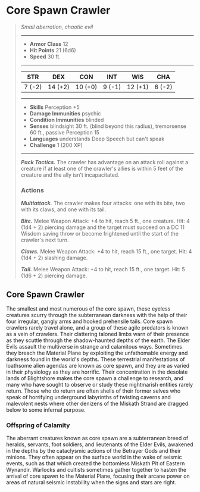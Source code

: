 # Core Spawn Crawler
>*Small aberration, chaotic evil*
>___
>- **Armor Class** 12
>- **Hit Points** 21 (6d6)
>- **Speed** 30 ft.
>___
>|STR|DEX|CON|INT|WIS|CHA|
>|:---:|:---:|:---:|:---:|:---:|:---:|
>|7 (-2)|14 (+2)|10 (+0)|9 (-1)|12 (+1)|6 (-2)|
>___
>- **Skills** Perception +5
>- **Damage Immunities** psychic
>- **Condition Immunities** blinded
>- **Senses** blindsight 30 ft. (blind beyond this radius), tremorsense 60 ft., passive Perception 15
>- **Languages** understands Deep Speech but can't speak
>- **Challenge** 1 (200 XP)
>___
>***Pack Tactics.*** The crawler has advantage on an attack roll against a creature if at least one of the crawler's allies is within 5 feet of the creature and the ally isn't incapacitated.  
>
>### Actions
>***Multiattack.*** The crawler makes four attacks: one with its bite, two with its claws, and one with its tail.  
>
>***Bite.*** Melee Weapon Attack: +4 to hit, reach 5 ft., one creature. Hit: 4 (1d4 + 2) piercing damage and the target must succeed on a DC 11 Wisdom saving throw or become frightened until the start of the crawler's next turn.  
>
>***Claws.*** Melee Weapon Attack: +4 to hit, reach 15 ft., one target. Hit: 4 (1d4 + 2) slashing damage.  
>
>***Tail.*** Melee Weapon Attack: +4 to hit, reach 15 ft., one target. Hit: 5 (1d6 + 2) piercing damage.
## Core Spawn Crawler
The smallest and most numerous of the core spawn, these eyeless creatures scurry through the subterranean darkness with the help of their four irregular, gangly arms and hooked prehensile tails. Core spawn crawlers rarely travel alone, and a group of these agile predators is known as a vein of crawlers. Their clattering taloned limbs warn of their presence as they scuttle through the shadow-haunted depths of the earth.
The Elder Evils assault the multiverse in strange and calamitous ways. Sometimes they breach the Material Plane by exploiting the unfathomable energy and darkness found in the world's depths. These terrestrial manifestations of loathsome alien agendas are known as core spawn, and they are as varied in their physiology as they are horrific.
Their concentration in the desolate lands of Blightshore makes the core spawn a challenge to research, and many who have sought to observe or study these nightmarish entities rarely return. Those who do return are often shells of their former selves who speak of horrifying underground labyrinths of twisting caverns and malevolent nests where other denizens of the Miskath Strand are dragged below to some infernal purpose.
### Offspring of Calamity
The aberrant creatures known as core spawn are a subterranean breed of heralds, servants, foot soldiers, and lieutenants of the Elder Evils, awakened in the depths by the cataclysmic actions of the Betrayer Gods and their minions. They often appear on the surface world in the wake of seismic events, such as that which created the bottomless Miskath Pit of Eastern Wynandir. Warlocks and cultists sometimes gather together to hasten the arrival of core spawn to the Material Plane, focusing their arcane power on areas of natural seismic instability when the signs and stars are right.